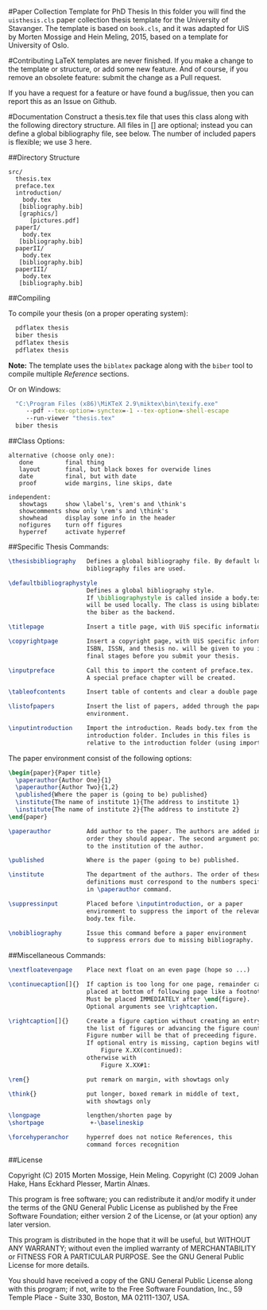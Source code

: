 #Paper Collection Template for PhD Thesis
In this folder you will find the `uisthesis.cls` paper collection thesis
template for the University of Stavanger. The template is based on
`book.cls`, and it was adapted for UiS by Morten Mossige and Hein Meling,
2015, based on a template for University of Oslo.


#Contributing
LaTeX templates are never finished. If you make a change to the template
or structure, or add some new feature. And of course, if you remove an
obsolete feature: submit the change as a Pull request. 

If you have a request for a feature or have found a bug/issue, then you
can report this as an Issue on Github.


#Documentation
Construct a thesis.tex file that uses this class along with the following
directory structure. All files in [] are optional; instead you can define
a global bibliography file, see below. The number of included papers is
flexible; we use 3 here.

##Directory Structure
```
src/
  thesis.tex
  preface.tex
  introduction/
    body.tex
   [bibliography.bib]
   [graphics/]
      [pictures.pdf]
  paperI/
    body.tex
   [bibliography.bib]
  paperII/
    body.tex
   [bibliography.bib]
  paperIII/
    body.tex
   [bibliography.bib]
```


##Compiling

To compile your thesis (on a proper operating system):

```sh
  pdflatex thesis
  biber thesis
  pdflatex thesis
  pdflatex thesis
```

**Note:** The template uses the `biblatex` package along with the `biber`
tool to compile multiple *Reference* sections.

Or on Windows:

```bat
  "C:\Program Files (x86)\MiKTeX 2.9\miktex\bin\texify.exe"
     --pdf --tex-option=-synctex=-1 --tex-option=-shell-escape
     --run-viewer "thesis.tex"
  biber thesis
```


##Class Options:

```
alternative (choose only one):
   done         final thing
   layout       final, but black boxes for overwide lines
   date         final, but with date
   proof        wide margins, line skips, date

independent: 
   showtags     show \label's, \rem's and \think's
   showcomments show only \rem's and \think's
   showhead     display some info in the header
   nofigures    turn off figures 
   hyperref     activate hyperref
```


##Specific Thesis Commands:

```latex
\thesisbibliography   Defines a global bibliography file. By default local 
                      bibliography files are used.

\defaultbibliographystyle 
                      Defines a global bibliography style.
                      If \bibliographystyle is called inside a body.tex this
                      will be used locally. The class is using biblatex with
                      the biber as the backend.

\titlepage            Insert a title page, with UiS specific information.

\copyrightpage        Insert a copyright page, with UiS specific information.
                      ISBN, ISSN, and thesis no. will be given to you in the
                      final stages before you submit your thesis.

\inputpreface         Call this to import the content of preface.tex.
                      A special preface chapter will be created.

\tableofcontents      Insert table of contents and clear a double page.

\listofpapers         Insert the list of papers, added through the paper
                      environment.

\inputintroduction    Import the introduction. Reads body.tex from the 
                      introduction folder. Includes in this files is
                      relative to the introduction folder (using import).
```


The paper environment consist of the following options:

```latex
\begin{paper}{Paper title}
  \paperauthor{Author One}{1}
  \paperauthor{Author Two}{1,2}
  \published{Where the paper is (going to be) published}
  \institute{The name of institute 1}{The address to institute 1}
  \institute{The name of institute 2}{The address to institute 2}
\end{paper}
```

```latex
\paperauthor          Add author to the paper. The authors are added in the
                      order they should appear. The second argument points
                      to the institution of the author.

\published            Where is the paper (going to be) published.

\institute            The department of the authors. The order of these
                      definitions must correspond to the numbers specified
                      in \paperauthor command.

\suppressinput        Placed before \inputintroduction, or a paper 
                      environment to suppress the import of the relevant 
                      body.tex file.

\nobibliography       Issue this command before a paper environment
                      to suppress errors due to missing bibliography.
```


##Miscellaneous Commands:

```latex
\nextfloatevenpage    Place next float on an even page (hope so ...)

\continuecaption[]{}  If caption is too long for one page, remainder can be
                      placed at bottom of following page like a footnote;
                      Must be placed IMMEDIATELY after \end{figure}.
                      Optional arguments see \rightcaption.

\rightcaption[]{}     Create a figure caption without creating an entry in
                      the list of figures or advancing the figure counter.
                      Figure number will be that of preceeding figure.
                      If optional entry is missing, caption begins with 
                          Figure X.XX(continued):
                      otherwise with
                          Figure X.XX#1:

\rem{}                put remark on margin, with showtags only

\think{}              put longer, boxed remark in middle of text,
                      with showtags only

\longpage             lengthen/shorten page by
\shortpage             +-\baselineskip

\forcehyperanchor     hyperref does not notice References, this
                      command forces recognition
```

##License

 Copyright (C) 2015 Morten Mossige, Hein Meling.
 Copyright (C) 2009 Johan Hake, Hans Eckhard Plesser, Martin Alnæs.

 This program is free software; you can redistribute it and/or
 modify it under the terms of the GNU General Public License
 as published by the Free Software Foundation; either version 2
 of the License, or (at your option) any later version.

 This program is distributed in the hope that it will be useful,
 but WITHOUT ANY WARRANTY; without even the implied warranty of
 MERCHANTABILITY or FITNESS FOR A PARTICULAR PURPOSE.  See the
 GNU General Public License for more details.

 You should have received a copy of the GNU General Public License
 along with this program; if not, write to the Free Software
 Foundation, Inc., 59 Temple Place - Suite 330, Boston, MA  02111-1307, USA.
